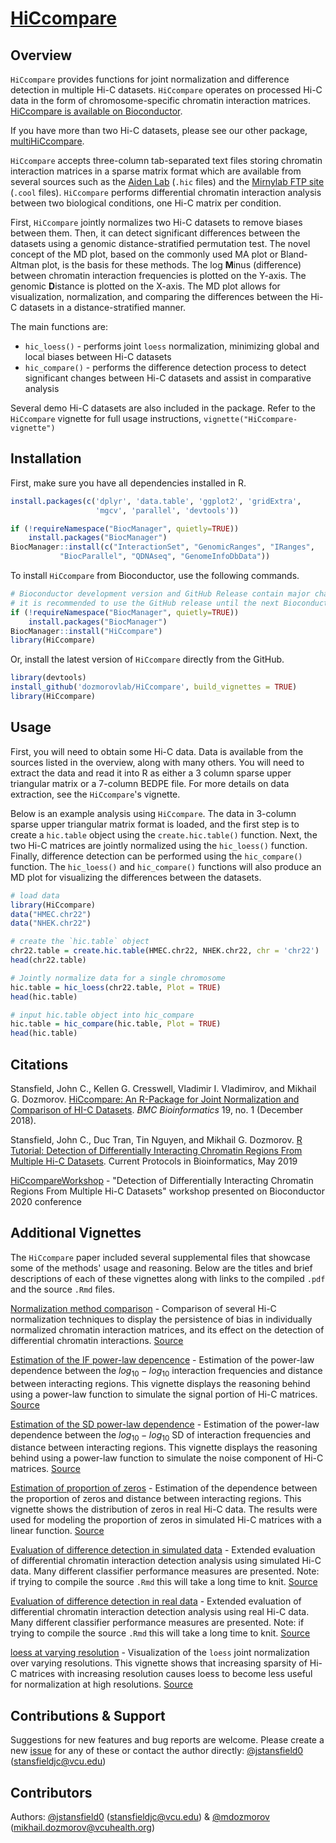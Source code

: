# [HiCcompare](https://dozmorovlab.github.io/HiCcompare/)

## Overview 

`HiCcompare` provides functions for joint normalization and difference detection in multiple Hi-C datasets. `HiCcompare` operates on processed Hi-C data in the form of chromosome-specific chromatin interaction matrices. [HiCcompare is available on Bioconductor](https://bioconductor.org/packages/HiCcompare/). 

If you have more than two Hi-C datasets, please see our other package, [multiHiCcompare](https://bioconductor.org/packages/multiHiCcompare/).

`HiCcompare` accepts three-column tab-separated text files storing chromatin interaction matrices in a sparse matrix format which are available from several sources such as the [Aiden Lab](http://aidenlab.org/data.html) (`.hic` files) and the [Mirnylab FTP site](http://cooler.readthedocs.io/en/latest/index.html) (`.cool` files). `HiCcompare` performs differential chromatin interaction analysis between two biological conditions, one Hi-C matrix per condition. 

First, `HiCcompare` jointly normalizes two Hi-C datasets to remove biases between them. Then, it can detect significant differences between the datasets using a genomic distance-stratified permutation test. The novel concept of the MD plot, based on the commonly used MA plot or Bland-Altman plot, is the basis for these methods. The log **M**inus (difference) between chromatin interaction frequencies is plotted on the Y-axis. The genomic **D**istance is plotted on the X-axis. The MD plot allows for visualization, normalization, and comparing the differences between the Hi-C datasets in a distance-stratified manner.

The main functions are:

+ `hic_loess()` - performs joint `loess` normalization, minimizing global and local biases between Hi-C datasets
+ `hic_compare()` - performs the difference detection process to detect significant changes between Hi-C datasets and assist in comparative analysis

Several demo Hi-C datasets are also included in the package. Refer to the `HiCcompare` vignette for full usage instructions, `vignette("HiCcompare-vignette")`

## Installation

First, make sure you have all dependencies installed in R.

``` r
install.packages(c('dplyr', 'data.table', 'ggplot2', 'gridExtra', 
				   'mgcv', 'parallel', 'devtools'))

if (!requireNamespace("BiocManager", quietly=TRUE))
    install.packages("BiocManager")
BiocManager::install(c("InteractionSet", "GenomicRanges", "IRanges", 
		   "BiocParallel", "QDNAseq", "GenomeInfoDbData"))			   
```

To install `HiCcompare` from Bioconductor, use the following commands.

``` r
# Bioconductor development version and GitHub Release contain major changes for difference detection
# it is recommended to use the GitHub release until the next Bioconductor update
if (!requireNamespace("BiocManager", quietly=TRUE))
    install.packages("BiocManager")
BiocManager::install("HiCcompare")
library(HiCcompare)
```

Or, install the latest version of `HiCcompare` directly from the GitHub.

``` r
library(devtools)
install_github('dozmorovlab/HiCcompare', build_vignettes = TRUE)
library(HiCcompare)
```

## Usage

First, you will need to obtain some Hi-C data. Data is available from the sources listed in the overview, along with many others. You will need to extract the data and read it into R as either a 3 column sparse upper triangular matrix or a 7-column BEDPE file. For more details on data extraction, see the `HiCcompare`'s vignette.

Below is an example analysis using `HiCcompare`. The data in 3-column sparse upper triangular matrix format is loaded, and the first step is to create a `hic.table` object using the `create.hic.table()` function. Next, the two Hi-C matrices are jointly normalized using the `hic_loess()` function. Finally, difference detection can be performed using the `hic_compare()` function. The `hic_loess()` and `hic_compare()` functions will also produce an MD plot for visualizing the differences between the datasets. 

``` r
# load data
library(HiCcompare)
data("HMEC.chr22")
data("NHEK.chr22")

# create the `hic.table` object
chr22.table = create.hic.table(HMEC.chr22, NHEK.chr22, chr = 'chr22')
head(chr22.table)

# Jointly normalize data for a single chromosome
hic.table = hic_loess(chr22.table, Plot = TRUE)
head(hic.table)

# input hic.table object into hic_compare
hic.table = hic_compare(hic.table, Plot = TRUE)
head(hic.table)
```

## Citations

Stansfield, John C., Kellen G. Cresswell, Vladimir I. Vladimirov, and Mikhail G. Dozmorov. [HiCcompare: An R-Package for Joint Normalization and Comparison of HI-C Datasets](https://doi.org/10.1186/s12859-018-2288-x). _BMC Bioinformatics_ 19, no. 1 (December 2018).

Stansfield, John C., Duc Tran, Tin Nguyen, and Mikhail G. Dozmorov. [R Tutorial: Detection of Differentially Interacting Chromatin Regions From Multiple Hi-C Datasets](https://doi.org/10.1002/cpbi.76). Current Protocols in Bioinformatics, May 2019

[HiCcompareWorkshop](https://github.com/mdozmorov/HiCcompareWorkshop) - "Detection of Differentially Interacting Chromatin Regions From Multiple Hi-C Datasets" workshop presented on Bioconductor 2020 conference

## Additional Vignettes

The `HiCcompare` paper included several supplemental files that showcase some of the methods' usage and reasoning. Below are the titles and brief descriptions of each of these vignettes along with links to the compiled `.pdf` and the source `.Rmd` files. 

[Normalization method comparison](https://github.com/dozmorovlab/HiCcompare/raw/supplemental/supplemental_files/S1_File.pdf) - Comparison of several Hi-C normalization techniques to display the persistence of bias in individually normalized chromatin interaction matrices, and its effect on the detection of differential chromatin interactions. [Source](https://github.com/dozmorovlab/HiCcompare/raw/supplemental/supplemental_files/S1_File.Rmd)

[Estimation of the IF power-law depencence](https://github.com/dozmorovlab/HiCcompare/raw/supplemental/supplemental_files/S2_File.pdf) - Estimation of the power-law dependence between the $log_{10}-log_{10}$ interaction frequencies and distance between interacting regions. This vignette displays the reasoning behind using a power-law function to simulate the signal portion of Hi-C matrices. [Source](https://github.com/dozmorovlab/HiCcompare/raw/supplemental/supplemental_files/S2_File.Rmd)

[Estimation of the SD power-law dependence](https://github.com/dozmorovlab/HiCcompare/raw/supplemental/supplemental_files/S3_File.pdf) - Estimation of the power-law dependence between the $log_{10}-log_{10}$ SD of interaction frequencies and distance between interacting regions. This vignette displays the reasoning behind using a power-law function to simulate the noise component of Hi-C matrices. [Source](https://github.com/dozmorovlab/HiCcompare/raw/supplemental/supplemental_files/S3_File.Rmd)

[Estimation of proportion of zeros](https://github.com/dozmorovlab/HiCcompare/raw/supplemental/supplemental_files/S4_File.pdf) - Estimation of the dependence between the proportion of zeros and distance between interacting regions. This vignette shows the distribution of zeros in real Hi-C data. The results were used for modeling the proportion of zeros in simulated Hi-C matrices with a linear function. [Source](https://github.com/dozmorovlab/HiCcompare/raw/supplemental/supplemental_files/S4_File.Rmd)

[Evaluation of difference detection in simulated data](https://github.com/dozmorovlab/HiCcompare/raw/supplemental/supplemental_files/S5_File.pdf) - Extended evaluation of differential chromatin interaction detection analysis using simulated Hi-C data. Many different classifier performance measures are presented. Note: if trying to compile the source `.Rmd` this will take a long time to knit. [Source](https://github.com/dozmorovlab/HiCcompare/raw/supplemental/supplemental_files/S5_File.Rmd)

[Evaluation of difference detection in real data](https://github.com/dozmorovlab/HiCcompare/raw/supplemental/supplemental_files/S6_File.pdf) - Extended evaluation of differential chromatin interaction detection analysis using real Hi-C data. Many different classifier performance measures are presented. Note: if trying to compile the source `.Rmd` this will take a long time to knit. [Source](https://github.com/dozmorovlab/HiCcompare/raw/supplemental/supplemental_files/S6_File.Rmd)

[loess at varying resolution](https://github.com/dozmorovlab/HiCcompare/raw/supplemental/supplemental_files/S7_File.pdf) - Visualization of the `loess` joint normalization over varying resolutions. This vignette shows that increasing sparsity of Hi-C matrices with increasing resolution causes loess to become less useful for normalization at high resolutions. [Source](https://github.com/dozmorovlab/HiCcompare/raw/supplemental/supplemental_files/S7_File.Rmd)


## Contributions & Support

Suggestions for new features and bug reports are welcome. Please create a new [issue](https://github.com/dozmorovlab/HiCcompare/issues) for any of these or contact the author directly: [@jstansfield0](https://github.com/jstansfield0) (stansfieldjc@vcu.edu)

## Contributors

Authors: [@jstansfield0](https://github.com/jstansfield0) (stansfieldjc@vcu.edu) & [@mdozmorov](https://github.com/mdozmorov) (mikhail.dozmorov@vcuhealth.org)
